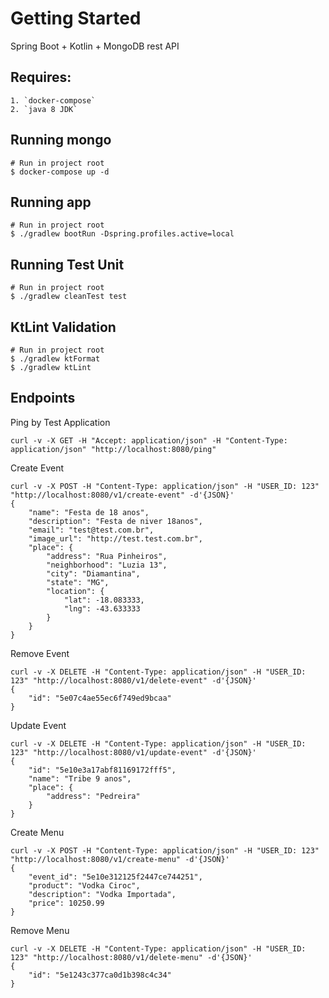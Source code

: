 # Getting Started

Spring Boot + Kotlin + MongoDB rest API

## Requires:
```
1. `docker-compose`
2. `java 8 JDK` 
```

## Running mongo
```
# Run in project root
$ docker-compose up -d
```

## Running app
```
# Run in project root
$ ./gradlew bootRun -Dspring.profiles.active=local
```

## Running Test Unit
```
# Run in project root
$ ./gradlew cleanTest test
```

## KtLint Validation
```
# Run in project root
$ ./gradlew ktFormat
$ ./gradlew ktLint
```

## Endpoints
Ping by Test Application
```
curl -v -X GET -H "Accept: application/json" -H "Content-Type: application/json" "http://localhost:8080/ping"
```

Create Event
```
curl -v -X POST -H "Content-Type: application/json" -H "USER_ID: 123" "http://localhost:8080/v1/create-event" -d'{JSON}'
{
    "name": "Festa de 18 anos",
    "description": "Festa de niver 18anos",
    "email": "test@test.com.br",
    "image_url": "http://test.test.com.br",
    "place": {
        "address": "Rua Pinheiros",
        "neighborhood": "Luzia 13",
        "city": "Diamantina",
        "state": "MG",
        "location": {
            "lat": -18.083333,
            "lng": -43.633333
        }
    }
}
```

Remove Event
```
curl -v -X DELETE -H "Content-Type: application/json" -H "USER_ID: 123" "http://localhost:8080/v1/delete-event" -d'{JSON}'
{
	"id": "5e07c4ae55ec6f749ed9bcaa"
}
```

Update Event
```
curl -v -X DELETE -H "Content-Type: application/json" -H "USER_ID: 123" "http://localhost:8080/v1/update-event" -d'{JSON}'
{
    "id": "5e10e3a17abf81169172fff5",
    "name": "Tribe 9 anos",
    "place": {
        "address": "Pedreira"
    }
}
```

Create Menu
```
curl -v -X POST -H "Content-Type: application/json" -H "USER_ID: 123" "http://localhost:8080/v1/create-menu" -d'{JSON}'
{
	"event_id": "5e10e312125f2447ce744251",
	"product": "Vodka Ciroc",
	"description": "Vodka Importada",
	"price": 10250.99
}
```

Remove Menu
```
curl -v -X DELETE -H "Content-Type: application/json" -H "USER_ID: 123" "http://localhost:8080/v1/delete-menu" -d'{JSON}'
{
    "id": "5e1243c377ca0d1b398c4c34"
}
```